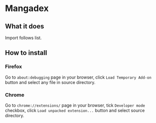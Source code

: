 # Mangadex

## What it does

Import follows list.

## How to install

### Firefox

Go to `about:debugging` page in your browser, click `Load Temporary Add-on` button and select any file in source directory.

### Chrome

Go to `chrome://extensions/` page in your browser, tick `Developer mode` checkbox, click `Load unpacked extension...` button and select source directory.